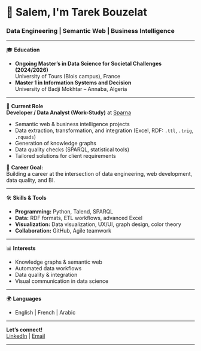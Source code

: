 # 👋 Salem, I'm Tarek Bouzelat

### Data Engineering | Semantic Web | Business Intelligence

---

🎓 **Education**  
- **Ongoing Master’s in Data Science for Societal Challenges (2024/2026)**  
  University of Tours (Blois campus), France  
- **Master 1 in Information Systems and Decision**  
  University of Badji Mokhtar – Annaba, Algeria  

---

💼 **Current Role**  
**Developer / Data Analyst (Work-Study)** at [Sparna](https://www.sparna.fr)  
- Semantic web & business intelligence projects  
- Data extraction, transformation, and integration (Excel, RDF: `.ttl`, `.trig`, `.nquads`)  
- Generation of knowledge graphs  
- Data quality checks (SPARQL, statistical tools)  
- Tailored solutions for client requirements  

🌱 **Career Goal:**  
Building a career at the intersection of data engineering, web development, data quality, and BI.

---

🛠️ **Skills & Tools**  
- **Programming:** Python, Talend, SPARQL
- **Data:** RDF formats, ETL workflows, advanced Excel
- **Visualization:** Data visualization, UX/UI, graph design, color theory
- **Collaboration:** GitHub, Agile teamwork

---

📊 **Interests**  
- Knowledge graphs & semantic web  
- Automated data workflows  
- Data quality & integration  
- Visual communication in data science  

---

🌍 **Languages**  
- English | French | Arabic

---

**Let’s connect!**  
[LinkedIn](https://www.linkedin.com/in/tarek-bouzelat/) | [Email](mailto:tarekbouzelat@gmail.com)

---
